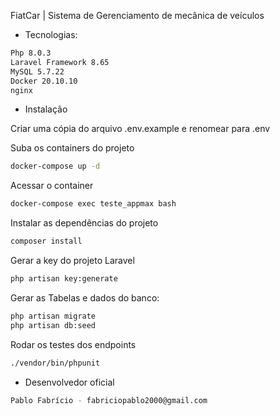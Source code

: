 FiatCar | Sistema de Gerenciamento de mecânica de veículos

- Tecnologias:
```sh
Php 8.0.3
Laravel Framework 8.65
MySQL 5.7.22
Docker 20.10.10
nginx
```

- Instalação

Criar uma cópia do arquivo .env.example e renomear para .env

Suba os containers do projeto
```sh
docker-compose up -d
```

Acessar o container
```sh
docker-compose exec teste_appmax bash
```

Instalar as dependências do projeto
```sh
composer install
```

Gerar a key do projeto Laravel
```sh
php artisan key:generate
```

Gerar as Tabelas e dados do banco:
```sh
php artisan migrate
php artisan db:seed
```

Rodar os testes dos endpoints
```sh
./vendor/bin/phpunit
```

- Desenvolvedor oficial
```sh
Pablo Fabrício - fabriciopablo2000@gmail.com
```
